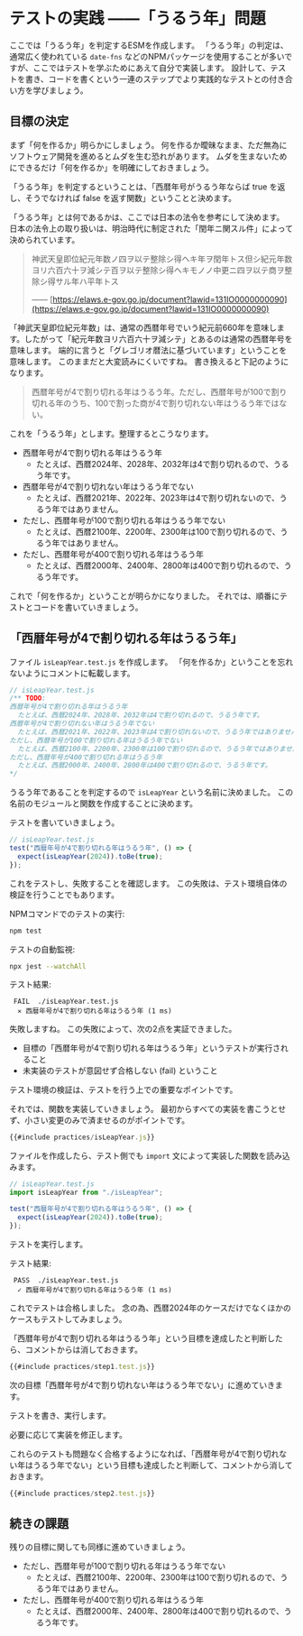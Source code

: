 # テストの実践 ――「うるう年」問題

ここでは「うるう年」を判定するESMを作成します。
「うるう年」の判定は、通常広く使われている `date-fns` などのNPMパッケージを使用することが多いですが、ここではテストを学ぶためにあえて自分で実装します。
設計して、テストを書き、コードを書くという一連のステップでより実践的なテストとの付き合い方を学びましょう。

## 目標の決定

まず「何を作るか」明らかにしましょう。
何を作るか曖昧なまま、ただ無為にソフトウェア開発を進めるとムダを生む恐れがあります。
ムダを生まないためにできるだけ「何を作るか」を明確にしておきましょう。

「うるう年」を判定するということは、「西暦年号がうるう年ならば true を返し、そうでなければ false を返す関数」ということと決めます。

「うるう年」とは何であるかは、ここでは日本の法令を参考にして決めます。
日本の法令上の取り扱いは、明治時代に制定された「閏年ニ関スル件」によって決められています。

> 神武天皇即位紀元年数ノ四ヲ以テ整除シ得ヘキ年ヲ閏年トス但シ紀元年数ヨリ六百六十ヲ減シテ百ヲ以テ整除シ得ヘキモノノ中更ニ四ヲ以テ商ヲ整除シ得サル年ハ平年トス
>
> ―― [https://elaws.e-gov.go.jp/document?lawid=131IO0000000090](https://elaws.e-gov.go.jp/document?lawid=131IO0000000090)

「神武天皇即位紀元年数」は、通常の西暦年号でいう紀元前660年を意味します。したがって「紀元年数ヨリ六百六十ヲ減シテ」とあるのは通常の西暦年号を意味します。
端的に言うと「グレゴリオ暦法に基づいています」ということを意味します。
このままだと大変読みにくいですね。
書き換えると下記のようになります。

> 西暦年号が4で割り切れる年はうるう年。ただし、西暦年号が100で割り切れる年のうち、100で割った商が4で割り切れない年はうるう年ではない。

これを「うるう年」とします。整理するとこうなります。

- 西暦年号が4で割り切れる年はうるう年
  - たとえば、西暦2024年、2028年、2032年は4で割り切れるので、うるう年です。
- 西暦年号が4で割り切れない年はうるう年でない
  - たとえば、西暦2021年、2022年、2023年は4で割り切れないので、うるう年ではありません。
- ただし、西暦年号が100で割り切れる年はうるう年でない
  - たとえば、西暦2100年、2200年、2300年は100で割り切れるので、うるう年ではありません。
- ただし、西暦年号が400で割り切れる年はうるう年
  - たとえば、西暦2000年、2400年、2800年は400で割り切れるので、うるう年です。

これで「何を作るか」ということが明らかになりました。
それでは、順番にテストとコードを書いていきましょう。

## 「西暦年号が4で割り切れる年はうるう年」

ファイル `isLeapYear.test.js` を作成します。
「何を作るか」ということを忘れないようにコメントに転載します。

```js
// isLeapYear.test.js
/** TODO:
西暦年号が4で割り切れる年はうるう年
  たとえば、西暦2024年、2028年、2032年は4で割り切れるので、うるう年です。
西暦年号が4で割り切れない年はうるう年でない
  たとえば、西暦2021年、2022年、2023年は4で割り切れないので、うるう年ではありません。
ただし、西暦年号が100で割り切れる年はうるう年でない
  たとえば、西暦2100年、2200年、2300年は100で割り切れるので、うるう年ではありません。
ただし、西暦年号が400で割り切れる年はうるう年
  たとえば、西暦2000年、2400年、2800年は400で割り切れるので、うるう年です。
*/
```

うるう年であることを判定するので `isLeapYear` という名前に決めました。
この名前のモジュールと関数を作成することに決めます。

テストを書いていきましょう。

```js
// isLeapYear.test.js
test("西暦年号が4で割り切れる年はうるう年", () => {
  expect(isLeapYear(2024)).toBe(true);
});
```

これをテストし、失敗することを確認します。
この失敗は、テスト環境自体の検証を行うことでもあります。

NPMコマンドでのテストの実行:

```bash
npm test
```

テストの自動監視:

```bash
npx jest --watchAll
```

テスト結果:

```console
 FAIL  ./isLeapYear.test.js
  ✕ 西暦年号が4で割り切れる年はうるう年 (1 ms)
```

失敗しますね。
この失敗によって、次の2点を実証できました。

- 目標の「西暦年号が4で割り切れる年はうるう年」というテストが実行されること
- 未実装のテストが意図せず合格しない (fail) ということ

テスト環境の検証は、テストを行う上での重要なポイントです。

それでは、関数を実装していきましょう。
最初からすべての実装を書こうとせず、小さい変更のみで済ませるのがポイントです。

```js
{{#include practices/isLeapYear.js}}
```

ファイルを作成したら、テスト側でも `import` 文によって実装した関数を読み込みます。

```js
// isLeapYear.test.js
import isLeapYear from "./isLeapYear";

test("西暦年号が4で割り切れる年はうるう年", () => {
  expect(isLeapYear(2024)).toBe(true);
});
```

テストを実行します。

テスト結果:

```console
 PASS  ./isLeapYear.test.js
  ✓ 西暦年号が4で割り切れる年はうるう年 (1 ms)
```

これでテストは合格しました。
念の為、西暦2024年のケースだけでなくほかのケースもテストしてみましょう。

「西暦年号が4で割り切れる年はうるう年」という目標を達成したと判断したら、コメントからは消しておきます。

```js
{{#include practices/step1.test.js}}
```

次の目標「西暦年号が4で割り切れない年はうるう年でない」に進めていきます。

テストを書き、実行します。

必要に応じて実装を修正します。

これらのテストも問題なく合格するようになれば、「西暦年号が4で割り切れない年はうるう年でない」という目標も達成したと判断して、コメントから消しておきます。

```js
{{#include practices/step2.test.js}}
```

## 続きの課題

残りの目標に関しても同様に進めていきましょう。

- ただし、西暦年号が100で割り切れる年はうるう年でない
  - たとえば、西暦2100年、2200年、2300年は100で割り切れるので、うるう年ではありません。
- ただし、西暦年号が400で割り切れる年はうるう年
  - たとえば、西暦2000年、2400年、2800年は400で割り切れるので、うるう年です。
